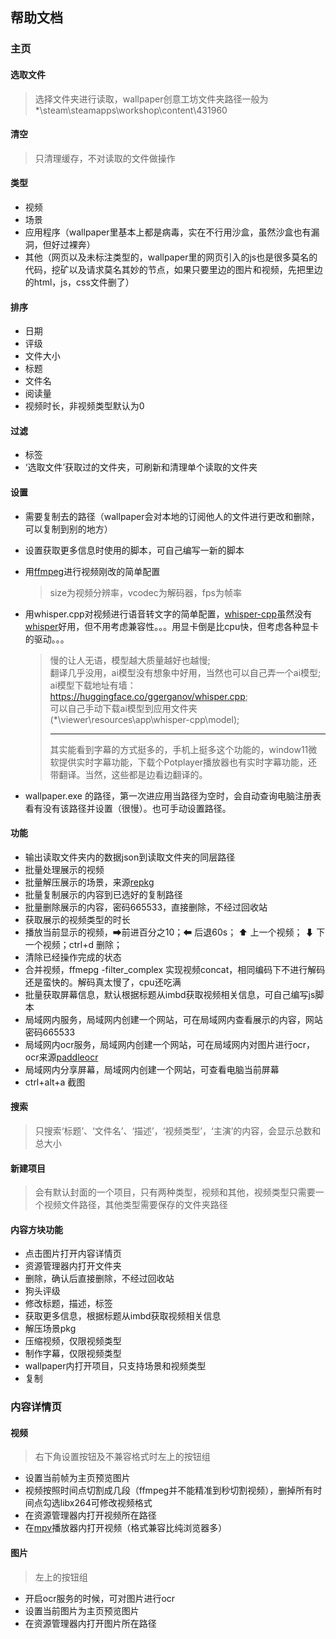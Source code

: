 ## 帮助文档

### 主页

#### 选取文件

> 选择文件夹进行读取，wallpaper创意工坊文件夹路径一般为*\steam\steamapps\workshop\content\431960

#### 清空

> 只清理缓存，不对读取的文件做操作

#### 类型

- 视频
- 场景
- 应用程序（wallpaper里基本上都是病毒，实在不行用沙盒，虽然沙盒也有漏洞，但好过裸奔）
- 其他（网页以及未标注类型的，wallpaper里的网页引入的js也是很多莫名的代码，挖矿以及请求莫名其妙的节点，如果只要里边的图片和视频，先把里边的html，js，css文件删了）

#### 排序

- 日期
- 评级
- 文件大小
- 标题
- 文件名
- 阅读量
- 视频时长，非视频类型默认为0

#### 过滤

- 标签
- ‘选取文件’获取过的文件夹，可刷新和清理单个读取的文件夹

#### 设置

- 需要复制去的路径（wallpaper会对本地的订阅他人的文件进行更改和删除，可以复制到别的地方）
- 设置获取更多信息时使用的脚本，可自己编写一新的脚本
- 用[ffmpeg](https://github.com/FFmpeg)进行视频刚改的简单配置

    > size为视频分辨率，vcodec为解码器，fps为帧率

- 用whisper.cpp对视频进行语音转文字的简单配置，[whisper-cpp](https://github.com/ggerganov/whisper.cpp)虽然没有[whisper](https://github.com/openai/whisper)好用，但不用考虑兼容性。。。用显卡倒是比cpu快，但考虑各种显卡的驱动。。。
    > 慢的让人无语，模型越大质量越好也越慢;  
    > 翻译几乎没用，ai模型没有想象中好用，当然也可以自己弄一个ai模型;  
    > ai模型下载地址有墙：<https://huggingface.co/ggerganov/whisper.cpp>;  
    > 可以自己手动下载ai模型到应用文件夹(*\viewer\resources\app\whisper-cpp\model);
    > ____________________
    > 其实能看到字幕的方式挺多的，手机上挺多这个功能的，window11微软提供实时字幕功能，下载个Potplayer播放器也有实时字幕功能，还带翻译。当然，这些都是边看边翻译的。
- wallpaper.exe 的路径，第一次进应用当路径为空时，会自动查询电脑注册表看有没有该路径并设置（很慢）。也可手动设置路径。

#### 功能

- 输出读取文件夹内的数据json到读取文件夹的同层路径
- 批量处理展示的视频
- 批量解压展示的场景，来源[repkg](https://github.com/notscuffed/repkg)
- 批量复制展示的内容到已选好的复制路径
- 批量删除展示的内容，密码665533，直接删除，不经过回收站
- 获取展示的视频类型的时长
- 播放当前显示的视频，➡前进百分之10；⬅ 后退60s； ⬆ 上一个视频； ⬇ 下一个视频；ctrl+d 删除；
- 清除已经操作完成的状态
- 合并视频，ffmepg -filter_complex 实现视频concat，相同编码下不进行解码还是蛮快的。解码真太慢了，cpu还吃满
- 批量获取屏幕信息，默认根据标题从imbd获取视频相关信息，可自己编写js脚本
- 局域网内服务，局域网内创建一个网站，可在局域网内查看展示的内容，网站密码665533
- 局域网内ocr服务，局域网内创建一个网站，可在局域网内对图片进行ocr，ocr来源[paddleocr](https://paddlepaddle.github.io/PaddleOCR/main/index.html)
- 局域网内分享屏幕，局域网内创建一个网站，可查看电脑当前屏幕
- ctrl+alt+a 截图

#### 搜索

> 只搜索‘标题’、‘文件名’、‘描述’，‘视频类型’，‘主演’的内容，会显示总数和总大小

#### 新建项目

> 会有默认封面的一个项目，只有两种类型，视频和其他，视频类型只需要一个视频文件路径，其他类型需要保存的文件夹路径

#### 内容方块功能

- 点击图片打开内容详情页
- 资源管理器内打开文件夹
- 删除，确认后直接删除，不经过回收站
- 狗头评级
- 修改标题，描述，标签
- 获取更多信息，根据标题从imbd获取视频相关信息
- 解压场景pkg
- 压缩视频，仅限视频类型
- 制作字幕，仅限视频类型
- wallpaper内打开项目，只支持场景和视频类型
- 复制

### 内容详情页

#### 视频

> 右下角设置按钮及不兼容格式时左上的按钮组

- 设置当前帧为主页预览图片
- 视频按照时间点切割成几段（ffmpeg并不能精准到秒切割视频），删掉所有时间点勾选libx264可修改视频格式
- 在资源管理器内打开视频所在路径
- 在[mpv](https://github.com/mpv-player/mpv)播放器内打开视频（格式兼容比纯浏览器多）

#### 图片
>
> 左上的按钮组
- 开启ocr服务的时候，可对图片进行ocr
- 设置当前图片为主页预览图片
- 在资源管理器内打开图片所在路径
